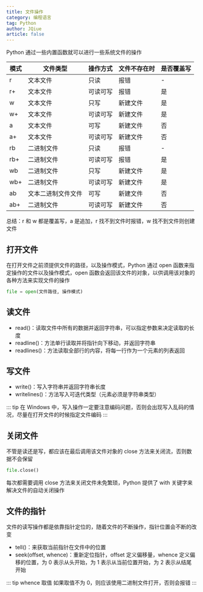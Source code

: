 ```yaml
---
title: 文件操作
category: 编程语言
tag: Python
author: JQiue
article: false
---
```


Python 通过一些内置函数就可以进行一些系统文件的操作

模式|文件类型|操作方式|文件不存在时|是否覆盖写
---|---|---|---|---
r|文本文件|只读|报错|-
r+|文本文件|可读可写|报错|是
w|文本文件|只写|新建文件|是
w+|文本文件|可读可写|新建文件|是
a|文本文件|可写|新建文件|否
a+|文本文件|可读可写|新建文件|否
rb|二进制文件|只读|报错|-
rb+|二进制文件|可读可写|报错|是
wb|二进制文件|只写|新建文件|是
wb+|二进制文件|可读可写|新建文件|是
ab|文本二进制文件文件|可写|新建文件|否
ab+|二进制文件|可读可写|新建文件|否

总结：r 和 w 都是覆盖写，a 是追加，r 找不到文件时报错，w 找不到文件则创建文件

## 打开文件

在打开文件之前须提供文件的路径，以及操作模式，Python 通过 open 函数来指定操作的文件以及操作模式，open 函数会返回该文件的对象，以供调用该对象的各种方法来实现文件的操作

```python
file = open(文件路径, 操作模式)
```

## 读文件

+ read()：读取文件中所有的数据并返回字符串，可以指定参数来决定读取的长度
+ readline()：方法单行读取并将指针向下移动，并返回字符串
+ readlines()：方法读取全部行的内容，将每一行作为一个元素的列表返回

## 写文件

+ write()：写入字符串并返回字符串长度
+ writelines()：方法写入可迭代类型（元素必须是字符串类型）

::: tip
在 Windows 中，写入操作一定要注意编码问题，否则会出现写入乱码的情况，尽量在打开文件的时候指定文件编码
:::

## 关闭文件

不管是读还是写，都应该在最后调用该文件对象的 close 方法来关闭流，否则数据不会保留

```python
file.close()
```

每次都需要调用 close 方法来关闭文件未免繁琐，Python 提供了 with 关键字来解决文件的自动关闭操作

## 文件的指针

文件的读写操作都是依靠指针定位的，随着文件的不断操作，指针位置会不断的改变

+ tell()：来获取当前指针在文件中的位置
+ seek(offset, whence)：重新定位指针，offset 定义偏移量，whence 定义偏移的位置，为 0 表示从头开始，为 1 表示从当前位置开始，为 2 表示从结尾开始

::: tip whence 取值
如果取值不为 0，则应该使用二进制文件打开，否则会报错
:::

